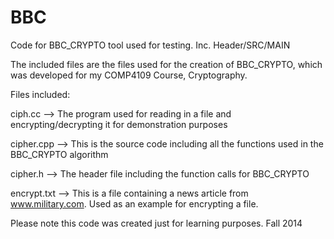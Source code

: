 BBC
===

Code for BBC_CRYPTO tool used for testing. Inc. Header/SRC/MAIN

The included files are the files used for the creation of BBC_CRYPTO, which 
was developed for my COMP4109 Course, Cryptography.

Files included:

ciph.cc --> The program used for reading in a file and encrypting/decrypting it for demonstration purposes

cipher.cpp --> This is the source code including all the functions used in the BBC_CRYPTO algorithm

cipher.h --> The header file including the function calls for BBC_CRYPTO

encrypt.txt --> This is a file containing a news article from www.military.com. Used as an example for encrypting a file.

Please note this code was created just for learning purposes.
Fall 2014
